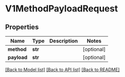 # V1MethodPayloadRequest


## Properties
Name | Type | Description | Notes
------------ | ------------- | ------------- | -------------
**method** | **str** |  | [optional] 
**payload** | **str** |  | [optional] 

[[Back to Model list]](../README.md#documentation-for-models) [[Back to API list]](../README.md#documentation-for-api-endpoints) [[Back to README]](../README.md)



